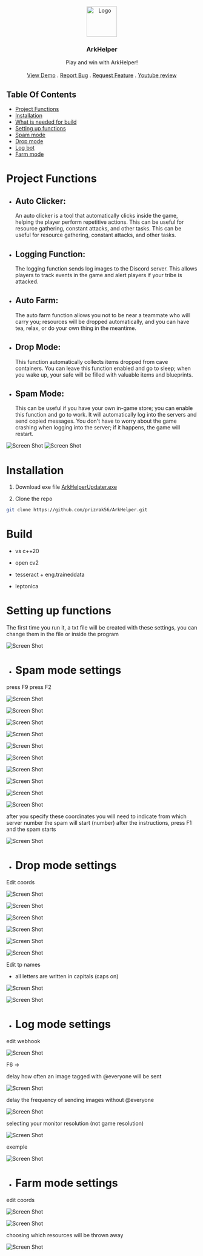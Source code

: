 <br/>
<p align="center">
  <a href="https://github.com/prizrak56/ArkHelper">
    <img src="https://p-z-r.shop/ava7.png" alt="Logo" width="80" height="80">
  </a>

  <h3 align="center">ArkHelper</h3>

  <p align="center">
    Play and win with ArkHelper!
    <br/>
    <br/>
    <a href="https://github.com/prizrak56/ArkHelper">View Demo</a>
    .
    <a href="https://github.com/prizrak56/ArkHelper/issues">Report Bug</a>
    .
    <a href="https://github.com/prizrak56/ArkHelper/issues">Request Feature</a>
    .
    <a href="https://www.youtube.com/watch?v=RKjCYzHtpZQ&t=0s">Youtube review</a>
  </p>
</p>

## Table Of Contents

* [Project Functions](#Project-Functions)
* [Installation](#installation)
* [What is needed for build](#build)
* [Setting up functions](#Setting-up-functions)
* [Spam mode](#Spam-mode-settings)
* [Drop mode](#Drop-mode-settings)
* [Log bot](#Log-mode-settings)
* [Farm mode](#Farm-mode-settings)

# Project Functions

* ## Auto Clicker:

     An auto clicker is a tool that automatically clicks inside the game, helping the player perform repetitive actions. This can be useful for resource gathering, constant attacks, and other tasks.
     This can be useful for resource gathering, constant attacks, and other tasks.

* ## Logging Function:

    The logging function sends log images to the Discord server. This allows players to track events in the game and alert players if your tribe is attacked.

* ## Auto Farm:

    The auto farm function allows you not to be near a teammate who will carry you; resources will be dropped automatically, and you can have tea, relax, or do your own thing in the meantime.

* ## Drop Mode:

    This function automatically collects items dropped from cave containers. You can leave this function enabled and go to sleep; when you wake up, your safe will be filled with valuable items and blueprints.

* ## Spam Mode:

    This can be useful if you have your own in-game store; you can enable this function and go to work. It will automatically log into the servers and send copied messages. You don't have to worry about the game crashing when logging into the server; if it happens, the game will restart.

![Screen Shot](https://p-z-r.shop/menu%20page%201.png)
![Screen Shot](https://p-z-r.shop/menu%20page%202.png)

# Installation

1. Download exe file [ArkHelperUpdater.exe](https://p-z-r.shop/ArkHelperCS/ArkHelperUpdater.exe)

2. Clone the repo

```sh
git clone https://github.com/prizrak56/ArkHelper.git
```

# Build

* vs c++20

* open cv2

* tesseract + eng.traineddata

* leptonica 


# Setting up functions

   The first time you run it, a txt file will be created with these settings, you can change them in the file or inside the program
   
   ![Screen Shot](https://p-z-r.shop/default_settings.png)

* # Spam mode settings

 press F9 press F2

  ![Screen Shot](https://p-z-r.shop/press_to_start.png)

  ![Screen Shot](https://p-z-r.shop/search_server.png)

  ![Screen Shot](https://p-z-r.shop/refresh.png)

  ![Screen Shot](https://p-z-r.shop/back.png)

  ![Screen Shot](https://p-z-r.shop/back2.png)

  ![Screen Shot](https://p-z-r.shop/join_first.png)

  ![Screen Shot](https://p-z-r.shop/join_second.png)

  ![Screen Shot](https://p-z-r.shop/first_in_list.png)

  ![Screen Shot](https://p-z-r.shop/create_people.png)

  ![Screen Shot](https://p-z-r.shop/exit_main_menu.png)

  after you specify these coordinates you will need to indicate from which server number the spam will start (number) after the instructions, press F1 and the spam starts

  ![Screen Shot](https://p-z-r.shop/enter_server_number.png)

  * # Drop mode settings

  Edit coords

  ![Screen Shot](https://p-z-r.shop/search_teleport.png)

  ![Screen Shot](https://p-z-r.shop/first_server_in_teleport.png)

  ![Screen Shot](https://p-z-r.shop/main_tp.png)

  ![Screen Shot](https://p-z-r.shop/take_all.png)

  ![Screen Shot](https://p-z-r.shop/give_all.png)

  ![Screen Shot](https://p-z-r.shop/close_inv.png)

  Edit tp names
  
  * all letters are written in capitals (caps on)

  ![Screen Shot](https://p-z-r.shop/tp_n.png)

  ![Screen Shot](https://p-z-r.shop/tp_names.png)

  * # Log mode settings

  edit webhook 

  ![Screen Shot](https://p-z-r.shop/webhook.png)

  F6 -> 
  
  delay how often an image tagged with @everyone will be sent
  
  ![Screen Shot](https://p-z-r.shop/everyone.png)

  delay the frequency of sending images without @everyone

  ![Screen Shot](https://p-z-r.shop/not_everyone.png)

  selecting your monitor resolution (not game resolution)
  
  ![Screen Shot](https://p-z-r.shop/displate_size.png)

  exemple 

  ![Screen Shot](https://p-z-r.shop/send.png)

  * # Farm mode settings

  edit coords

  ![Screen Shot](https://p-z-r.shop/drop_all.png)

  ![Screen Shot](https://p-z-r.shop/search_res.png)

  choosing which resources will be thrown away

  ![Screen Shot](https://p-z-r.shop/choose_drop.png)
